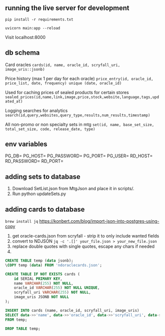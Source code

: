 ## running the live server for development


`pip install -r requirements.txt`

`uvicorn main:app --reload`

Visit localhost:8000

## db schema
Card oracles
`cards(id, name, oracle_id, scryfall_uri, image_uris::jsonb)`


Price history (max 1 per day for each oracle)
`price_entry(id, oracle_id, price_list, date, frequency) unique (date, oracle_id)`

Used for caching prices of sealed products for certain stores
`sealed_prices(id,name,link,image,price,stock,website,language,tags,updated_at)`

Logging searches for analytics
`search(id,query,websites,query_type,results,num_results,timestamp)`

All non-promo or non specialty sets in mtg
`set(id, name, base_set_size, total_set_size, code, release_date, type)`


## env variables
PG_DB=
PG_HOST=
PG_PASSWORD=
PG_PORT=
PG_USER=
RD_HOST=
RD_PASSWORD=
RD_PORT=



## adding sets to database
1. Download SetList.json from MtgJson and place it in scripts/.
2. Run python updateSets.py 

## adding cards to database

`brew install jq`
https://konbert.com/blog/import-json-into-postgres-using-copy

1. get oracle-cards.json from scryfall - strip it to only include wanted fields
2. convert to NDJSON `jq -c '.[]' your_file.json > your_new_file.json`
3. replace double quotes with single quotes, escape any chars if needed
4.

```sql
CREATE TABLE temp (data jsonb);
\COPY temp (data) FROM 'ndoraclecards.json';

CREATE TABLE IF NOT EXISTS cards (
    id SERIAL PRIMARY KEY,
    name VARCHAR(255) NOT NULL,
    oracle_id VARCHAR(255) NOT NULL UNIQUE,
    scryfall_uri VARCHAR(255) NOT NULL,
    image_uris JSONB NOT NULL
);

INSERT INTO cards (name, oracle_id, scryfall_uri, image_uris)
SELECT data->>'name', data->>'oracle_id', data->>'scryfall_uri', data->'image_uris'
FROM temp;

DROP TABLE temp;

```